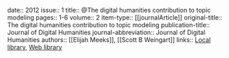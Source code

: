 date:: 2012
issue:: 1
title:: @The digital humanities contribution to topic modeling
pages:: 1-6
volume:: 2
item-type:: [[journalArticle]]
original-title:: The digital humanities contribution to topic modeling
publication-title:: Journal of Digital Humanities
journal-abbreviation:: Journal of Digital Humanities
authors:: [[Elijah Meeks]], [[Scott B Weingart]]
links:: [Local library](zotero://select/groups/2386895/items/ZPMMA9YP), [Web library](https://www.zotero.org/groups/2386895/items/ZPMMA9YP)
